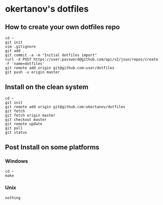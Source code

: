 okertanov's dotfiles
====================

How to create your own dotfiles repo
------------------------------------
    cd ~
    git init
    vim .gitignore
    git add .
    git commit -a -m "Initial dotfiles import"
    curl -X POST https://user:password@github.com/api/v2/json/repos/create -F 'name=dotfiles'
    git remote add origin git@github.com:user/dotfiles
    git push -u origin master

Install on the clean system
---------------------------
    cd ~
    git init
    git remote add origin git@github.com:okertanov/dotfiles
    git fetch
    git fetch origin master
    git checkout master
    git remote update
    git pull
    git status

Post Install on some platforms
------------------------------
### Windows
    cd ~
    make

### Unix
    nothing

